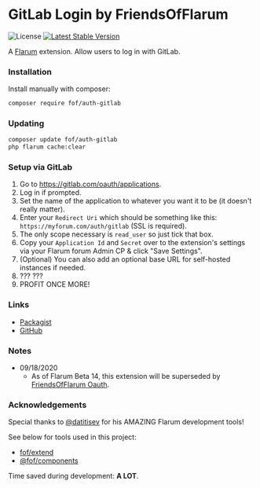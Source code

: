# GitLab Login by FriendsOfFlarum

![License](https://img.shields.io/badge/license-MIT-blue.svg) [![Latest Stable Version](https://img.shields.io/packagist/v/fof/auth-gitlab.svg)](https://packagist.org/packages/fof/auth-gitlab)

A [Flarum](http://flarum.org) extension. Allow users to log in with GitLab.



### Installation

Install manually with composer:

```sh
composer require fof/auth-gitlab
```

### Updating

```sh
composer update fof/auth-gitlab
php flarum cache:clear
```

### Setup via GitLab
1. Go to https://gitlab.com/oauth/applications.
2. Log in if prompted.
3. Set the name of the application to whatever you want it to be (it doesn't really matter).
4. Enter your `Redirect Uri` which should be something like this: `https://myforum.com/auth/gitlab` (SSL is required).
5. The only scope necessary is `read_user` so just tick that box.
6. Copy your `Application Id` and `Secret` over to the extension's settings via your Flarum forum Admin CP & click "Save Settings".
7. (Optional) You can also add an optional base URL for self-hosted instances if needed.
8. ??? ???
9. PROFIT ONCE MORE!

### Links

- [Packagist](https://packagist.org/packages/fof/auth-gitlab)
- [GitHub](https://github.com/FriendsOfFlarum/auth-gitlab)

### Notes

- 09/18/2020 
    - As of Flarum Beta 14, this extension will be superseded by [FriendsOfFlarum Oauth](https://github.com/FriendsOfFlarum/oauth).

### Acknowledgements 

Special thanks to [@datitisev](https://github.com/datitisev) for his AMAZING Flarum development tools! 

See below for tools used in this project:

- [fof/extend](https://github.com/FriendsOfFlarum/extend)
- [@fof/components](https://github.com/FriendsOfFlarum/components)

Time saved during development: **A LOT**.

